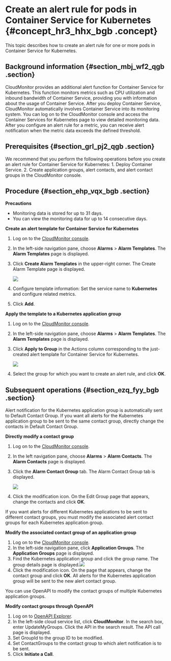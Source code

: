 # Create an alert rule for pods in Container Service for Kubernetes {#concept_hr3_hhx_bgb .concept}

This topic describes how to create an alert rule for one or more pods in Container Service for Kubernetes.

## Background information {#section_mbj_wf2_qgb .section}

CloudMonitor provides an additional alert function for Container Service for Kubernetes. This function monitors metrics such as CPU utilization and inbound bandwidth of Container Service, providing you with information about the usage of Container Service. After you deploy Container Service, CloudMonitor automatically involves Container Service into its monitoring system. You can log on to the CloudMonitor console and access the Container Services for Kubernetes page to view detailed monitoring data. After you configure an alert rule for a metric, you can receive alert notification when the metric data exceeds the defined threshold.

## Prerequisites {#section_grl_pj2_qgb .section}

We recommend that you perform the following operations before you create an alert rule for Container Service for Kubernetes: 1. Deploy Container Service. 2. Create application groups, alert contacts, and alert contact groups in the CloudMonitor console.

## Procedure {#section_ehp_vqx_bgb .section}

 **Precautions** 

-   Monitoring data is stored for up to 31 days.
-   You can view the monitoring data for up to 14 consecutive days.

 **Create an alert template for Container Service for Kubernetes** 

1.  Log on to the [CloudMonitor console](https://partners-intl.console.aliyun.com/#/cms).
2.  In the left-side navigation pane, choose **Alarms** \> **Alarm Templates**. The **Alarm Templates** page is displayed.
3.  Click **Create Alarm Templates** in the upper-right corner. The Create Alarm Template page is displayed.

    ![](http://static-aliyun-doc.oss-cn-hangzhou.aliyuncs.com/assets/img/78698/155661440034067_en-US.png)

4.  Configure template information: Set the service name to **Kubernetes** and configure related metrics.
5.  Click **Add**.

 **Apply the template to a Kubernetes application group** 

1.  Log on to the [CloudMonitor console](https://partners-intl.console.aliyun.com/#/cms).
2.  In the left-side navigation pane, choose **Alarms** \> **Alarm Templates**. The **Alarm Templates** page is displayed.
3.  Click **Apply to Group** in the Actions column corresponding to the just-created alert template for Container Service for Kubernetes.

    ![](http://static-aliyun-doc.oss-cn-hangzhou.aliyuncs.com/assets/img/78698/155661440034071_en-US.png)

4.  Select the group for which you want to create an alert rule, and click **OK**.

## Subsequent operations {#section_ezq_fyy_bgb .section}

Alert notification for the Kubernetes application group is automatically sent to Default Contact Group. If you want all alerts for the Kubernetes application group to be sent to the same contact group, directly change the contacts in Default Contact Group.

 **Directly modify a contact group** 

1.  Log on to the [CloudMonitor console](https://partners-intl.console.aliyun.com/#/cms).
2.  In the left navigation pane, choose **Alarms** \> **Alarm Contacts**. The **Alarm Contacts** page is displayed.
3.  Click the **Alarm Contact Group** tab. The Alarm Contact Group tab is displayed.

    ![](http://static-aliyun-doc.oss-cn-hangzhou.aliyuncs.com/assets/img/78698/155661440034072_en-US.png)

4.  Click the modification icon. On the Edit Group page that appears, change the contacts and click **OK**.

If you want alerts for different Kubernetes applications to be sent to different contact groups, you must modify the associated alert contact groups for each Kubernetes application group.

 **Modify the associated contact group of an application group** 

1.  Log on to the [CloudMonitor console](https://partners-intl.console.aliyun.com/#/cms).
2.  In the left-side navigation pane, click **Application Groups**. The **Application Groups** page is displayed.
3.  Find the Kubernetes application group and click the group name. The group details page is displayed.![](http://static-aliyun-doc.oss-cn-hangzhou.aliyuncs.com/assets/img/78698/155661440034079_en-US.png)
4.  Click the modification icon. On the page that appears, change the contact group and click **OK**. All alerts for the Kubernetes application group will be sent to the new alert contact group.

You can use OpenAPI to modify the contact groups of multiple Kubernetes application groups.

 **Modify contact groups through OpenAPI** 

1.  Log on to [OpenAPI Explorer](https://api.aliyun.com).
2.  In the left-side cloud service list, click **CloudMonitor**. In the search box, enter UpdateMyGroups. Click the API in the search result. The API call page is displayed.
3.  Set GroupId to the group ID to be modified.
4.  Set ContactGroups to the contact group to which alert notification is to be sent.
5.  Click **Initiate a Call**.

